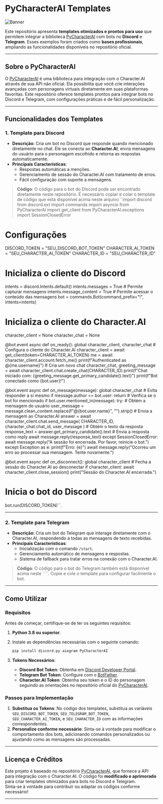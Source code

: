 # **PyCharacterAI Templates**  

![Banner](https://via.placeholder.com/1000x300?text=PyCharacterAI+Templates)  

Este repositório apresenta **templates otimizados e prontos para uso** que permitem integrar a biblioteca [PyCharacterAI](https://github.com/Xtr4F/PyCharacterAI) com bots no **Discord** e **Telegram**. Esses exemplos foram criados como **bases profissionais**, ampliando as funcionalidades disponíveis no repositório oficial.  

---

## **Sobre o PyCharacterAI**  
O [PyCharacterAI](https://github.com/Xtr4F/PyCharacterAI) é uma biblioteca para integração com o Character.AI através de sua API não oficial. Ela possibilita que você crie interações avançadas com personagens virtuais diretamente em suas plataformas favoritas. Este repositório oferece templates prontos para integrar bots no Discord e Telegram, com configurações práticas e de fácil personalização.  

---

## **Funcionalidades dos Templates**  

### **1. Template para Discord**
- **Descrição**: Cria um bot no Discord que responde quando mencionado diretamente no chat. Ele se conecta ao **Character.AI**, envia mensagens do usuário para o personagem escolhido e retorna as respostas automaticamente.
- **Principais Características**:
  - Respostas automáticas a menções.
  - Gerenciamento de sessão do Character.AI com tratamento de erros.
  - Fácil configuração com suporte a mensagens.
  
> **Código**: O código para o bot do Discord pode ser encontrado diretamente neste repositório. É necessário copiar e colar o template de código que está disponível acima neste arquivo ``import discord
from discord.ext import commands
import asyncio
from PyCharacterAI import get_client
from PyCharacterAI.exceptions import SessionClosedError

# Configurações
DISCORD_TOKEN = "SEU_DISCORD_BOT_TOKEN"
CHARACTER_AI_TOKEN = "SEU_CHARACTER_AI_TOKEN"
CHARACTER_ID = "SEU_CHARACTER_ID"

# Inicializa o cliente do Discord
intents = discord.Intents.default()
intents.messages = True  # Permite capturar mensagens
intents.message_content = True  # Permite acessar o conteúdo das mensagens
bot = commands.Bot(command_prefix="!", intents=intents)

# Inicializa o cliente do Character.AI
character_client = None
character_chat = None


@bot.event
async def on_ready():
    global character_client, character_chat
    # Configura o cliente do Character.AI
    character_client = await get_client(token=CHARACTER_AI_TOKEN)
    me = await character_client.account.fetch_me()
    print(f"Authenticated as @{me.username}")
    # Cria um novo chat
    character_chat, greeting_message = await character_client.chat.create_chat(CHARACTER_ID)
    print(f"Chat iniciado com: {greeting_message.get_primary_candidate().text}")
    print(f"Bot conectado como {bot.user}!")


@bot.event
async def on_message(message):
    global character_chat
    # Evita responder a si mesmo
    if message.author == bot.user:
        return
    # Verifica se o bot foi mencionado
    if bot.user.mentioned_in(message):
        try:
            # Obtém a mensagem do usuário
            user_message = message.clean_content.replace(f"@{bot.user.name}", "").strip()
            # Envia a mensagem ao Character.AI
            answer = await character_client.chat.send_message(
                CHARACTER_ID,
                character_chat.chat_id,
                user_message
            )
            # Obtém o texto da resposta
            response_text = answer.get_primary_candidate().text
            # Envia a resposta como reply
            await message.reply(response_text)
        except SessionClosedError:
            await message.reply("A sessão foi encerrada. Por favor, reinicie o bot.")
        except Exception as e:
            print(f"Erro: {e}")
            await message.reply("Ocorreu um erro ao processar sua mensagem. Tente novamente.")


@bot.event
async def on_disconnect():
    global character_client
    # Fecha a sessão do Character.AI ao desconectar
    if character_client:
        await character_client.close_session()
        print("Sessão do Character.AI encerrada.")


# Inicia o bot do Discord
bot.run(DISCORD_TOKEN)``.  

---

### **2. Template para Telegram**
- **Descrição**: Cria um bot do Telegram que interage diretamente com o Character.AI, respondendo a todas as mensagens de texto recebidas.
- **Principais Características**:
  - Inicialização com o comando `/start`.
  - Gerenciamento automático de mensagens e respostas.
  - Sistema de fallback para tratar erros na conexão com o Character.AI.
  
> **Código**: O código para o bot do Telegram também está disponível acima neste ````. Copie e cole o template para configurar facilmente o bot.  

---

## **Como Utilizar**

### **Requisitos**  
Antes de começar, certifique-se de ter os seguintes requisitos:
1. **Python 3.8 ou superior**.
2. Instale as dependências necessárias com o seguinte comando:
    ```bash
    pip install discord.py aiogram PyCharacterAI
    ```

3. **Tokens Necessários**:
    - **Discord Bot Token**: Obtenha em [Discord Developer Portal](https://discord.com/developers/applications).
    - **Telegram Bot Token**: Configure com o [BotFather](https://core.telegram.org/bots).
    - **Character.AI Token**: Obtenha seu token e o ID do personagem seguindo as orientações no repositório oficial do [PyCharacterAI](https://github.com/Xtr4F/PyCharacterAI).

### **Passos para Implementação**  
1. **Substitua os Tokens**: No código dos templates, substitua as variáveis `SEU_DISCORD_BOT_TOKEN`, `SEU_TELEGRAM_BOT_TOKEN`, `SEU_CHARACTER_AI_TOKEN`, e `SEU_CHARACTER_ID` com as informações correspondentes.
2. **Personalize conforme necessário**: Sinta-se à vontade para modificar o comportamento dos bots, adicionando comandos personalizados ou ajustando como as mensagens são processadas.

---

## **Licença e Créditos**  
Este projeto é baseado no repositório [PyCharacterAI](https://github.com/Xtr4F/PyCharacterAI), que fornece a API para integração com o Character.AI. O código foi **modificado e aprimorado** para criar templates otimizados para bots no Discord e Telegram.  
Sinta-se à vontade para contribuir ou adaptar os códigos conforme necessário!  

---
